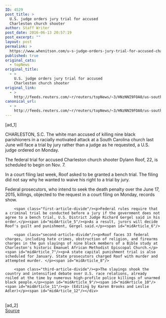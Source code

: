 ```yaml
---
ID: 4529
post_title: >
  U.S. judge orders jury trial for accused
  Charleston church shooter
author: Staff Writer
post_date: 2016-06-13 20:57:19
post_excerpt: ""
layout: post
permalink: >
  https://www.whenitson.com/u-s-judge-orders-jury-trial-for-accused-charleston-church-shooter/
published: true
original_cats:
  - topNews
original_title:
  - >
    U.S. judge orders jury trial for accused
    Charleston church shooter
original_link:
  - >
    http://feeds.reuters.com/~r/reuters/topNews/~3/HNzNNI9FOA0/us-south-carolina-shooting-idUSKCN0YZ2D6
canonical_url:
  - >
    http://feeds.reuters.com/~r/reuters/topNews/~3/HNzNNI9FOA0/us-south-carolina-shooting-idUSKCN0YZ2D6
---
```

 [ad_1]
<br><div id="articleText">
<span id="midArticle_start"/>

<span id="midArticle_0"/><span class="focusParagraph" readability="6"><p><span class="articleLocation">CHARLESTON, S.C.</span> The white man accused of killing nine black parishioners in a racially motivated attack at a South Carolina church last June will face a trial by jury rather than a judge as he requested, a U.S. judge ordered on Monday.</p></span><span id="midArticle_1"/><p>The federal trial for accused Charleston church shooter Dylann Roof, 22, is scheduled to begin on Nov. 7. </p><span id="midArticle_2"/><p>In a court filing last week, Roof asked to be granted a bench trial. The filing did not say why he wanted to waive his right to a trial by jury. </p><span id="midArticle_3"/><p>Federal prosecutors, who intend to seek the death penalty over the June 17, 2015, killings, objected to the request in a court filing on Monday, records show.</p><span id="midArticle_4"/>
        
        <span class="first-article-divide"/><p>Federal rules require that a criminal trial be conducted before a jury if the government does not agree to a bench trial, U.S. District Judge Richard Gergel said in his order.</p><span id="midArticle_5"/><p>As a result, jurors will decide Roof's guilt and punishment, Gergel said.</p><span id="midArticle_6"/>
        
        <span class="second-article-divide"/><p>Roof faces 33 federal charges, including hate crimes, obstruction of religion, and firearms charges in the gun slayings of nine black members of a Bible study at Charleston's historic Emanuel African Methodist Episcopal Church.</p><span id="midArticle_7"/><p>A state capital punishment trial is also scheduled for January. State prosecutors charged Roof with murder and attempted murder. </p><span id="midArticle_8"/>
        
        <span class="third-article-divide"/><p>The slayings shook the country and intensified debate over U.S. race relations, already roiled at the time by numerous high-profile police killings of unarmed black people.</p><span id="midArticle_9"/><span id="midArticle_10"/><span id="midArticle_11"/><p> (Editing by Karen Brooks and Leslie Adler)</p><span id="midArticle_12"/></div>
<br>[ad_2]
<br><a href="http://feeds.reuters.com/~r/reuters/topNews/~3/HNzNNI9FOA0/us-south-carolina-shooting-idUSKCN0YZ2D6">Source </a>